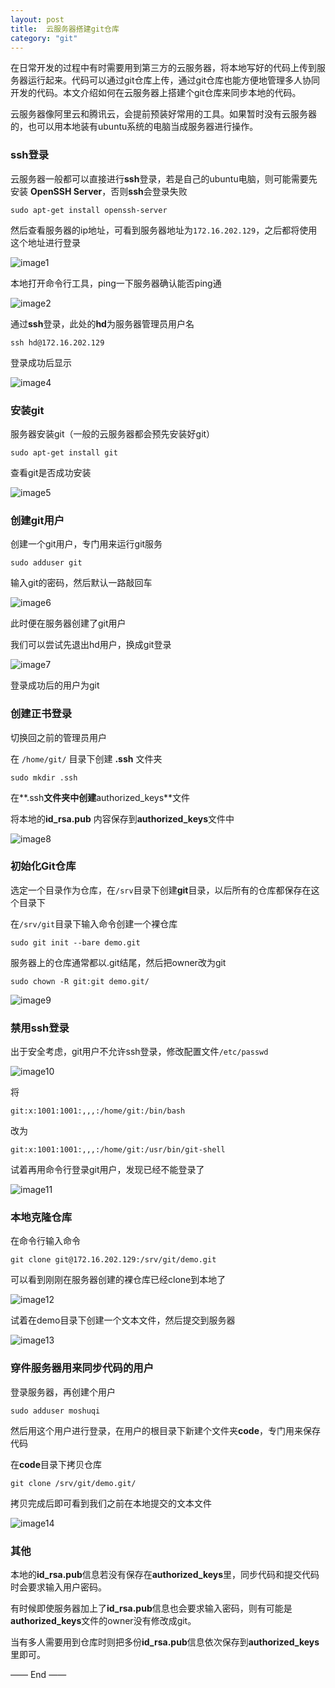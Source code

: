 ```yaml
---
layout: post
title:  云服务器搭建git仓库
category: "git"
---
```


在日常开发的过程中有时需要用到第三方的云服务器，将本地写好的代码上传到服务器运行起来。代码可以通过git仓库上传，通过git仓库也能方便地管理多人协同开发的代码。本文介绍如何在云服务器上搭建个git仓库来同步本地的代码。

云服务器像阿里云和腾讯云，会提前预装好常用的工具。如果暂时没有云服务器的，也可以用本地装有ubuntu系统的电脑当成服务器进行操作。

### ssh登录

云服务器一般都可以直接进行**ssh**登录，若是自己的ubuntu电脑，则可能需要先安装 **OpenSSH Server**，否则**ssh**会登录失败

	sudo apt-get install openssh-server

然后查看服务器的ip地址，可看到服务器地址为`172.16.202.129`，之后都将使用这个地址进行登录

![image1](/images/posts/CreateGit/1.jpg)

本地打开命令行工具，ping一下服务器确认能否ping通

![image2](/images/posts/CreateGit/2.jpg)

通过**ssh**登录，此处的**hd**为服务器管理员用户名

	ssh hd@172.16.202.129
	

登录成功后显示

![image4](/images/posts/CreateGit/4.jpg)

### 安装git

服务器安装git（一般的云服务器都会预先安装好git）

	sudo apt-get install git

查看git是否成功安装

![image5](/images/posts/CreateGit/5.jpg)

### 创建git用户

创建一个git用户，专门用来运行git服务

	sudo adduser git

输入git的密码，然后默认一路敲回车

![image6](/images/posts/CreateGit/6.jpg)

此时便在服务器创建了git用户

我们可以尝试先退出hd用户，换成git登录

![image7](/images/posts/CreateGit/7.jpg)

登录成功后的用户为git

### 创建正书登录

切换回之前的管理员用户

在 `/home/git/` 目录下创建 **.ssh** 文件夹
	
	sudo mkdir .ssh
	
在**.ssh**文件夹中创建**authorized_keys**文件

将本地的**id_rsa.pub** 内容保存到**authorized_keys**文件中

![image8](/images/posts/CreateGit/8.jpg)

### 初始化Git仓库

选定一个目录作为仓库，在`/srv`目录下创建**git**目录，以后所有的仓库都保存在这个目录下

在`/srv/git`目录下输入命令创建一个裸仓库

	sudo git init --bare demo.git

服务器上的仓库通常都以.git结尾，然后把owner改为git

	sudo chown -R git:git demo.git/
	
![image9](/images/posts/CreateGit/9.jpg)	


### 禁用ssh登录

出于安全考虑，git用户不允许ssh登录，修改配置文件`/etc/passwd`

![image10](/images/posts/CreateGit/10.jpg)

将

	git:x:1001:1001:,,,:/home/git:/bin/bash
	
改为

	git:x:1001:1001:,,,:/home/git:/usr/bin/git-shell
	
试着再用命令行登录git用户，发现已经不能登录了

![image11](/images/posts/CreateGit/11.jpg)

### 本地克隆仓库

在命令行输入命令

	git clone git@172.16.202.129:/srv/git/demo.git

可以看到刚刚在服务器创建的裸仓库已经clone到本地了

![image12](/images/posts/CreateGit/12.jpg)

试着在demo目录下创建一个文本文件，然后提交到服务器

![image13](/images/posts/CreateGit/13.jpg)


### 穿件服务器用来同步代码的用户

登录服务器，再创建个用户

	sudo adduser moshuqi
	
然后用这个用户进行登录，在用户的根目录下新建个文件夹**code**，专门用来保存代码

在**code**目录下拷贝仓库

	git clone /srv/git/demo.git/
	
拷贝完成后即可看到我们之前在本地提交的文本文件

![image14](/images/posts/CreateGit/14.jpg)

### 其他

本地的**id_rsa.pub**信息若没有保存在**authorized_keys**里，同步代码和提交代码时会要求输入用户密码。

有时候即使服务器加上了**id_rsa.pub**信息也会要求输入密码，则有可能是**authorized_keys**文件的owner没有修改成git。

当有多人需要用到仓库时则把多份**id_rsa.pub**信息依次保存到**authorized_keys**里即可。

—— End ——